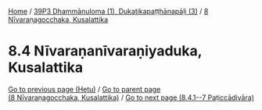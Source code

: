 
[Home](/) / [39P3 Dhammānuloma (1), Dukatikapaṭṭhānapāḷi (3)](../../39P3.md) / [8 Nīvaraṇagocchaka, Kusalattika](../8.md)

# 8.4 Nīvaraṇanīvaraṇiyaduka, Kusalattika


[Go to previous page (Hetu)](8.3/8.3.1--7/Paccayacatukka/Hetu.md) / [Go to parent page (8 Nīvaraṇagocchaka, Kusalattika)](../8.md) / [Go to next page (8.4.1--7 Paṭiccādivāra)](8.4/8.4.1--7.md)


